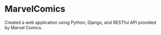 # MarvelComics
Created a web application using Python, Django, and RESTful API provided by Marvel Comics.
